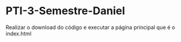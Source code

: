 # PTI-3-Semestre-Daniel

Realizar o download do código e executar a página principal que é o index.html
